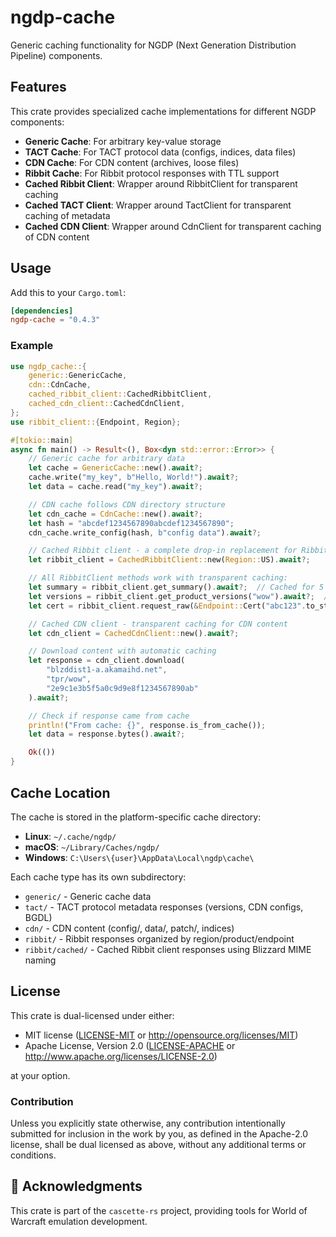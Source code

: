 # ngdp-cache

Generic caching functionality for NGDP (Next Generation Distribution Pipeline) components.

## Features

This crate provides specialized cache implementations for different NGDP components:

- **Generic Cache**: For arbitrary key-value storage
- **TACT Cache**: For TACT protocol data (configs, indices, data files)
- **CDN Cache**: For CDN content (archives, loose files)
- **Ribbit Cache**: For Ribbit protocol responses with TTL support
- **Cached Ribbit Client**: Wrapper around RibbitClient for transparent caching
- **Cached TACT Client**: Wrapper around TactClient for transparent caching of metadata
- **Cached CDN Client**: Wrapper around CdnClient for transparent caching of CDN content

## Usage

Add this to your `Cargo.toml`:

```toml
[dependencies]
ngdp-cache = "0.4.3"
```

### Example

```rust
use ngdp_cache::{
    generic::GenericCache,
    cdn::CdnCache,
    cached_ribbit_client::CachedRibbitClient,
    cached_cdn_client::CachedCdnClient,
};
use ribbit_client::{Endpoint, Region};

#[tokio::main]
async fn main() -> Result<(), Box<dyn std::error::Error>> {
    // Generic cache for arbitrary data
    let cache = GenericCache::new().await?;
    cache.write("my_key", b"Hello, World!").await?;
    let data = cache.read("my_key").await?;

    // CDN cache follows CDN directory structure
    let cdn_cache = CdnCache::new().await?;
    let hash = "abcdef1234567890abcdef1234567890";
    cdn_cache.write_config(hash, b"config data").await?;

    // Cached Ribbit client - a complete drop-in replacement for RibbitClient
    let ribbit_client = CachedRibbitClient::new(Region::US).await?;

    // All RibbitClient methods work with transparent caching:
    let summary = ribbit_client.get_summary().await?;  // Cached for 5 minutes
    let versions = ribbit_client.get_product_versions("wow").await?;  // Also cached
    let cert = ribbit_client.request_raw(&Endpoint::Cert("abc123".to_string())).await?;  // Cached for 30 days

    // Cached CDN client - transparent caching for CDN content
    let cdn_client = CachedCdnClient::new().await?;

    // Download content with automatic caching
    let response = cdn_client.download(
        "blzddist1-a.akamaihd.net",
        "tpr/wow",
        "2e9c1e3b5f5a0c9d9e8f1234567890ab"
    ).await?;

    // Check if response came from cache
    println!("From cache: {}", response.is_from_cache());
    let data = response.bytes().await?;

    Ok(())
}
```

## Cache Location

The cache is stored in the platform-specific cache directory:

- **Linux**: `~/.cache/ngdp/`
- **macOS**: `~/Library/Caches/ngdp/`
- **Windows**: `C:\Users\{user}\AppData\Local\ngdp\cache\`

Each cache type has its own subdirectory:

- `generic/` - Generic cache data
- `tact/` - TACT protocol metadata responses (versions, CDN configs, BGDL)
- `cdn/` - CDN content (config/, data/, patch/, indices)
- `ribbit/` - Ribbit responses organized by region/product/endpoint
- `ribbit/cached/` - Cached Ribbit client responses using Blizzard MIME naming

## License

This crate is dual-licensed under either:

- MIT license ([LICENSE-MIT](../LICENSE-MIT) or <http://opensource.org/licenses/MIT>)
- Apache License, Version 2.0 ([LICENSE-APACHE](../LICENSE-APACHE) or <http://www.apache.org/licenses/LICENSE-2.0>)

at your option.

### Contribution

Unless you explicitly state otherwise, any contribution intentionally submitted for inclusion in the work by you, as defined in the Apache-2.0 license, shall be dual licensed as above, without any additional terms or conditions.

## 🫶 Acknowledgments

This crate is part of the `cascette-rs` project, providing tools for World of Warcraft
emulation development.
